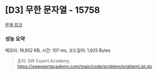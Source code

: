 # [D3] 무한 문자열 - 15758 

[문제 링크](https://swexpertacademy.com/main/code/problem/problemDetail.do?contestProbId=AYP5JmsqcngDFATW) 

### 성능 요약

메모리: 19,652 KB, 시간: 107 ms, 코드길이: 1,625 Bytes



> 출처: SW Expert Academy, https://swexpertacademy.com/main/code/problem/problemList.do